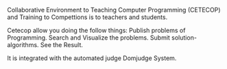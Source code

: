 Collaborative Environment to Teaching Computer Programming (CETECOP) and Training to Compettions is to teachers and students.

Cetecop allow you doing the follow things:
  Publish problems of Programming.
  Search and Visualize the problems.
  Submit solution-algorithms.
  See the Result.
  
It is integrated with the automated judge Domjudge System.  



